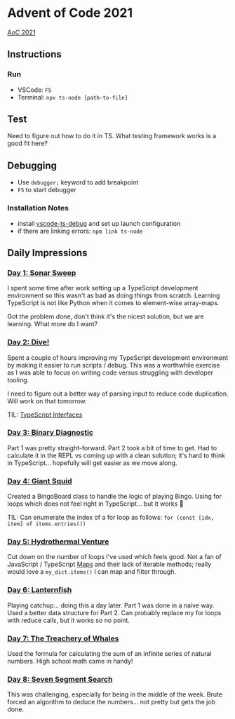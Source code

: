 # Advent of Code 2021

[AoC 2021](https://adventofcode.com/2021)

## Instructions

### Run

- VSCode: `F5`
- Terminal: `npx ts-node [path-to-file]`

## Test

Need to figure out how to do it in TS. What testing framework works is a good fit here?

## Debugging

- Use `debugger;` keyword to add breakpoint
- `F5` to start debugger

### Installation Notes

- install [vscode-ts-debug](https://github.com/hagishi/vscode-ts-debug) and set up launch configuration
- if there are linking errors: `npm link ts-node`

## Daily Impressions

### [Day 1: Sonar Sweep](https://adventofcode.com/2021/day/1)

I spent some time after work
setting up a TypeScript development environment
so this wasn't as bad as doing things from scratch.
Learning TypeScript is not like Python
when it comes to element-wise array-maps.

Got the problem done, don't think it's the nicest solution,
but we are learning.
What more do I want?

### [Day 2: Dive!](https://adventofcode.com/2021/day/2)

Spent a couple of hours improving my TypeScript development environment by making it easier to run scripts / debug. This was a worthwhile exercise as I was able to focus on writing code versus struggling with developer tooling.

I need to figure out a better way of parsing input to reduce code duplication. Will work on that tomorrow.

TIL: [TypeScript Interfaces](https://www.typescriptlang.org/docs/handbook/interfaces.html)

### [Day 3: Binary Diagnostic](https://adventofcode.com/2021/day/3)

Part 1 was pretty straight-forward. Part 2 took a bit of time to get. Had to calculate it in the REPL vs coming up with a clean solution; it's hard to think in TypeScript... hopefully will get easier as we move along.

### [Day 4: Giant Squid](https://adventofcode.com/2021/day/4)

Created a BingoBoard class to handle the logic of playing Bingo. Using for loops which does not feel right in TypeScript... but it works :shrug:

TIL: Can enumerate the index of a for loop as follows: `for (const [idx, item] of items.entries())`

### [Day 5: Hydrothermal Venture](https://adventofcode.com/2021/day/5)

Cut down on the number of loops I've used which feels good. Not a fan of JavaScript / TypeScript [Maps](https://developer.mozilla.org/en-US/docs/Web/JavaScript/Reference/Global_Objects/Map) and their lack of iterable methods; really would love a `my_dict.items()` I can map and filter through.

### [Day 6: Lanternfish](https://adventofcode.com/2021/day/6)

Playing catchup... doing this a day later. Part 1 was done in a naive way. Used a better data structure for Part 2. Can probably replace my for loops with reduce calls, but it works so no point.

### [Day 7: The Treachery of Whales](https://adventofcode.com/2021/day/7)

Used the formula for calculating the sum of an infinite series of natural numbers. High school math came in handy!

### [Day 8: Seven Segment Search](https://adventofcode.com/2021/day/8)

This was challenging, especially for being in the middle of the week. Brute forced an algorithm to deduce the numbers... not pretty but gets the job done.
